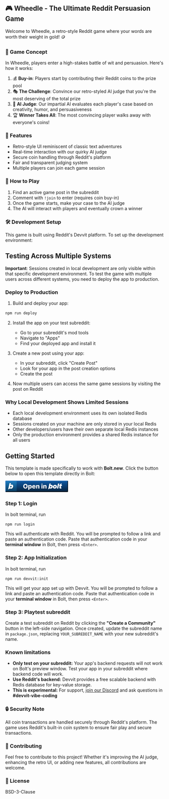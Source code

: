 ## 🎮 Wheedle - The Ultimate Reddit Persuasion Game

Welcome to Wheedle, a retro-style Reddit game where your words are worth their weight in gold! 🪙

### 🎯 Game Concept

In Wheedle, players enter a high-stakes battle of wit and persuasion. Here's how it works:

1. 💰 **Buy-in**: Players start by contributing their Reddit coins to the prize pool
2. 🎭 **The Challenge**: Convince our retro-styled AI judge that you're the most deserving of the total prize
3. 🤖 **AI Judge**: Our impartial AI evaluates each player's case based on creativity, humor, and persuasiveness
4. 🏆 **Winner Takes All**: The most convincing player walks away with everyone's coins!

### 🌟 Features

- Retro-style UI reminiscent of classic text adventures
- Real-time interaction with our quirky AI judge
- Secure coin handling through Reddit's platform
- Fair and transparent judging system
- Multiple players can join each game session

### 🎲 How to Play

1. Find an active game post in the subreddit
2. Comment with `!join` to enter (requires coin buy-in)
3. Once the game starts, make your case to the AI judge
4. The AI will interact with players and eventually crown a winner

### 🛠️ Development Setup

This game is built using Reddit's Devvit platform. To set up the development environment:

## Testing Across Multiple Systems

**Important**: Sessions created in local development are only visible within that specific development environment. To test the game with multiple users across different systems, you need to deploy the app to production.

### Deploy to Production

1. Build and deploy your app:
```bash
npm run deploy
```

2. Install the app on your test subreddit:
   - Go to your subreddit's mod tools
   - Navigate to "Apps" 
   - Find your deployed app and install it

3. Create a new post using your app:
   - In your subreddit, click "Create Post"
   - Look for your app in the post creation options
   - Create the post

4. Now multiple users can access the same game sessions by visiting the post on Reddit

### Why Local Development Shows Limited Sessions

- Each local development environment uses its own isolated Redis database
- Sessions created on your machine are only stored in your local Redis
- Other developers/users have their own separate local Redis instances
- Only the production environment provides a shared Redis instance for all users

## Getting Started

This template is made specifically to work with **Bolt.new**.
Click the button below to open this template directly in Bolt:

<a href="https://bolt.new/github.com/reddit/devvit-bolt-starter-experimental"><img src="docs-img/open-in-bolt-2x.png" heigh="36px" width="199px" alt="Open in Bolt"></a>

### Step 1: Login

In bolt terminal, run

```
npm run login
```

This will authenticate with Reddit. You will be prompted to follow a link and paste an authentication code.
Paste that authentication code in your **terminal window** in Bolt, then press `<Enter>`.

### Step 2: App Initialization

In bolt terminal, run

```
npm run devvit:init
```

This will get your app set up with Devvit. You will be prompted to follow a link and paste an authentication code. Paste that authentication code in your **terminal window** in Bolt, then press `<Enter>`.

### Step 3: Playtest subreddit

Create a test subreddit on Reddit by clicking the **"Create a Community"** button in the left-side navigation. Once created, update the subreddit name in `package.json`, replacing `YOUR_SUBREDDIT_NAME` with your new subreddit's name.

### Known limitations

- **Only test on your subreddit:** Your app's backend requests will not work on Bolt's preview window. Test your app in your subreddit where backend code will work.
- **Use Reddit's backend:** Devvit provides a free scalable backend with Redis database for key-value storage.
- **This is experimental:** For support, [join our Discord](https://discord.com/invite/Cd43ExtEFS) and ask questions in **#devvit-vibe-coding**

### 🔒 Security Note

All coin transactions are handled securely through Reddit's platform. The game uses Reddit's built-in coin system to ensure fair play and secure transactions.

### 🤝 Contributing

Feel free to contribute to this project! Whether it's improving the AI judge, enhancing the retro UI, or adding new features, all contributions are welcome.

### 📜 License

BSD-3-Clause
